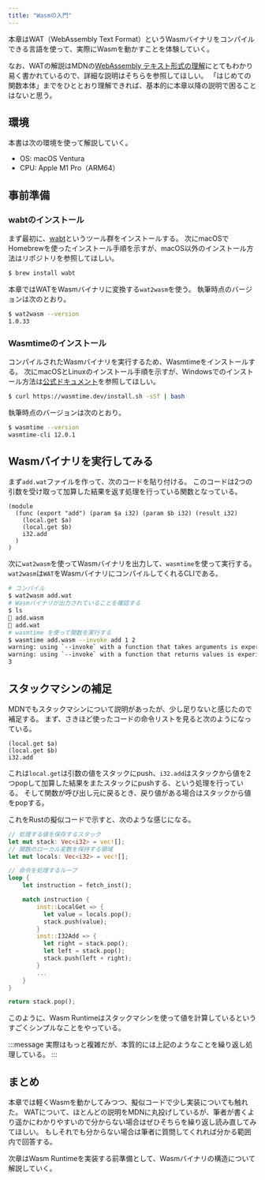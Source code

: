 ```yaml
---
title: "Wasmの入門"
---
```


本章はWAT（WebAssembly Text Format）というWasmバイナリをコンパイルできる言語を使って、実際にWasmを動かすことを体験していく。

なお、WATの解説はMDNの[WebAssembly テキスト形式の理解](https://developer.mozilla.org/ja/docs/WebAssembly/Understanding_the_text_format)にとてもわかり易く書かれているので、詳細な説明はそちらを参照してほしい。
「はじめての関数本体」までをひととおり理解できれば、基本的に本章以降の説明で困ることはないと思う。

## 環境
本書は次の環境を使って解説していく。

- OS: macOS Ventura
- CPU: Apple M1 Pro（ARM64）

## 事前準備

### wabtのインストール
まず最初に、[wabt](https://github.com/WebAssembly/wabt)というツール群をインストールする。
次にmacOSでHomebrewを使ったインストール手順を示すが、macOS以外のインストール方法はリポジトリを参照してほしい。

```sh
$ brew install wabt
```

本章ではWATをWasmバイナリに変換する`wat2wasm`を使う。
執筆時点のバージョンは次のとおり。

```sh
$ wat2wasm --version
1.0.33
```

### Wasmtimeのインストール
コンパイルされたWasmバイナリを実行するため、Wasmtimeをインストールする。
次にmacOSとLinuxのインストール手順を示すが、Windowsでのインストール方法は[公式ドキュメント](https://docs.wasmtime.dev/cli-install.html#installing-wasmtime)を参照してほしい。

```sh
$ curl https://wasmtime.dev/install.sh -sSf | bash
```

執筆時点のバージョンは次のとおり。

```sh
$ wasmtime --version
wasmtime-cli 12.0.1
```

## Wasmバイナリを実行してみる
まず`add.wat`ファイルを作って、次のコードを貼り付ける。
このコードは2つの引数を受け取って加算した結果を返す処理を行っている関数となっている。

```wabt
(module
  (func (export "add") (param $a i32) (param $b i32) (result i32)
    (local.get $a)
    (local.get $b)
    i32.add
  )
)
```

次に`wat2wasm`を使ってWasmバイナリを出力して、`wasmtime`を使って実行する。
`wat2wasm`は`WAT`をWasmバイナリにコンパイルしてくれるCLIである。

```sh
# コンパイル
$ wat2wasm add.wat      
# Wasmバイナリが出力されていることを確認する
$ ls
 add.wasm
 add.wat
# wasmtime を使って関数を実行する
$ wasmtime add.wasm --invoke add 1 2
warning: using `--invoke` with a function that takes arguments is experimental and may break in the future
warning: using `--invoke` with a function that returns values is experimental and may break in the future
3
```

## スタックマシンの補足
MDNでもスタックマシンについて説明があったが、少し足りないと感じたので補足する。
まず、さきほど使ったコードの命令リストを見ると次のようになっている。

```wat
(local.get $a)
(local.get $b)
i32.add
```

これは`local.get`は引数の値をスタックにpush、`i32.add`はスタックから値を2つpopして加算した結果をまたスタックにpushする、という処理を行っている。
そして関数が呼び出し元に戻るとき、戻り値がある場合はスタックから値をpopする。

これをRustの擬似コードで示すと、次のような感じになる。

```rust
// 処理する値を保存するスタック
let mut stack: Vec<i32> = vec![];
// 関数のローカル変数を保持する領域
let mut locals: Vec<i32> = vec![];

// 命令を処理するループ
loop {
    let instruction = fetch_inst();

    match instruction {
        inst::LocalGet => {
          let value = locals.pop();
          stack.push(value);
        }
        inst::I32Add => {
          let right = stack.pop();
          let left = stack.pop();
          stack.push(left + right);
        }
        ...
    }
}

return stack.pop();
```

このように、Wasm Runtimeはスタックマシンを使って値を計算しているというすごくシンプルなことをやっている。

:::message
実際はもっと複雑だが、本質的には上記のようなことを繰り返し処理している。
:::

## まとめ
本章では軽くWasmを動かしてみつつ、擬似コードで少し実装についても触れた。
WATについて、ほとんどの説明をMDNに丸投げしているが、筆者が書くより遥かにわかりやすいので分からない場合はぜひそちらを繰り返し読み直してみてほしい。
もしそれでも分からない場合は筆者に質問してくれれば分かる範囲内で回答する。

次章はWasm Runtimeを実装する前準備として、Wasmバイナリの構造について解説していく。
